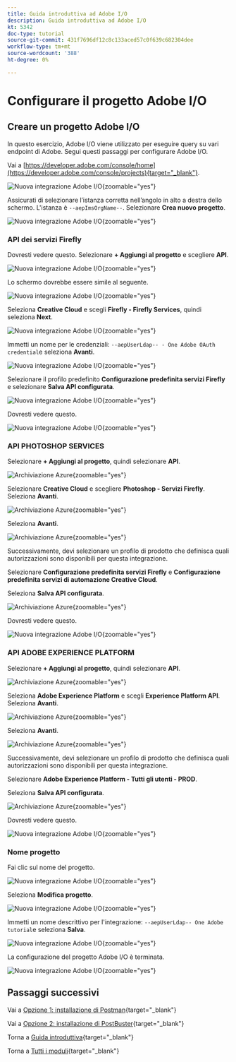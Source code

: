 ```yaml
---
title: Guida introduttiva ad Adobe I/O
description: Guida introduttiva ad Adobe I/O
kt: 5342
doc-type: tutorial
source-git-commit: 431f7696df12c8c133aced57c0f639c682304dee
workflow-type: tm+mt
source-wordcount: '388'
ht-degree: 0%

---
```


# Configurare il progetto Adobe I/O

## Creare un progetto Adobe I/O

In questo esercizio, Adobe I/O viene utilizzato per eseguire query su vari endpoint di Adobe. Segui questi passaggi per configurare Adobe I/O.

Vai a [https://developer.adobe.com/console/home](https://developer.adobe.com/console/projects){target="_blank"}.

![Nuova integrazione Adobe I/O](./images/iohome.png){zoomable="yes"}

Assicurati di selezionare l’istanza corretta nell’angolo in alto a destra dello schermo. L&#39;istanza è `--aepImsOrgName--`.
Selezionare **Crea nuovo progetto**.

![Nuova integrazione Adobe I/O](./images/iocomp.png){zoomable="yes"}

### API dei servizi Firefly

Dovresti vedere questo. Selezionare **+ Aggiungi al progetto** e scegliere **API**.

![Nuova integrazione Adobe I/O](./images/adobe_io_access_api.png){zoomable="yes"}

Lo schermo dovrebbe essere simile al seguente.

![Nuova integrazione Adobe I/O](./images/api1.png){zoomable="yes"}

Seleziona **Creative Cloud** e scegli **Firefly - Firefly Services**, quindi seleziona **Next**.

![Nuova integrazione Adobe I/O](./images/api3.png){zoomable="yes"}

Immetti un nome per le credenziali: `--aepUserLdap-- - One Adobe OAuth credential`e seleziona **Avanti**.

![Nuova integrazione Adobe I/O](./images/api4.png){zoomable="yes"}

Selezionare il profilo predefinito **Configurazione predefinita servizi Firefly** e selezionare **Salva API configurata**.

![Nuova integrazione Adobe I/O](./images/api9.png){zoomable="yes"}

Dovresti vedere questo.

![Nuova integrazione Adobe I/O](./images/api10.png){zoomable="yes"}

### API PHOTOSHOP SERVICES

Selezionare **+ Aggiungi al progetto**, quindi selezionare **API**.

![Archiviazione Azure](./images/ps2.png){zoomable="yes"}

Selezionare **Creative Cloud** e scegliere **Photoshop - Servizi Firefly**. Seleziona **Avanti**.

![Archiviazione Azure](./images/ps3.png){zoomable="yes"}

Seleziona **Avanti**.

![Archiviazione Azure](./images/ps4.png){zoomable="yes"}

Successivamente, devi selezionare un profilo di prodotto che definisca quali autorizzazioni sono disponibili per questa integrazione.

Selezionare **Configurazione predefinita servizi Firefly** e **Configurazione predefinita servizi di automazione Creative Cloud**.

Seleziona **Salva API configurata**.

![Archiviazione Azure](./images/ps5.png){zoomable="yes"}

Dovresti vedere questo.

![Nuova integrazione Adobe I/O](./images/ps7.png){zoomable="yes"}

### API ADOBE EXPERIENCE PLATFORM

Selezionare **+ Aggiungi al progetto**, quindi selezionare **API**.

![Archiviazione Azure](./images/aep1.png){zoomable="yes"}

Seleziona **Adobe Experience Platform** e scegli **Experience Platform API**. Seleziona **Avanti**.

![Archiviazione Azure](./images/aep2.png){zoomable="yes"}

Seleziona **Avanti**.

![Archiviazione Azure](./images/aep3.png){zoomable="yes"}

Successivamente, devi selezionare un profilo di prodotto che definisca quali autorizzazioni sono disponibili per questa integrazione.

Selezionare **Adobe Experience Platform - Tutti gli utenti - PROD**.

Seleziona **Salva API configurata**.

![Archiviazione Azure](./images/aep4.png){zoomable="yes"}

Dovresti vedere questo.

![Nuova integrazione Adobe I/O](./images/aep5.png){zoomable="yes"}

### Nome progetto

Fai clic sul nome del progetto.

![Nuova integrazione Adobe I/O](./images/api13.png){zoomable="yes"}

Seleziona **Modifica progetto**.

![Nuova integrazione Adobe I/O](./images/api14.png){zoomable="yes"}

Immetti un nome descrittivo per l&#39;integrazione: `--aepUserLdap-- One Adobe tutorial`e seleziona **Salva**.

![Nuova integrazione Adobe I/O](./images/api15.png){zoomable="yes"}

La configurazione del progetto Adobe I/O è terminata.

![Nuova integrazione Adobe I/O](./images/api16.png){zoomable="yes"}

## Passaggi successivi

Vai a [Opzione 1: installazione di Postman](./ex7.md){target="_blank"}

Vai a [Opzione 2: installazione di PostBuster](./ex8.md){target="_blank"}

Torna a [Guida introduttiva](./getting-started.md){target="_blank"}

Torna a [Tutti i moduli](./../../../overview.md){target="_blank"}